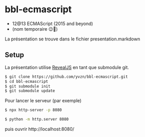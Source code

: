﻿# bbl-ecmascript
* 12@13 ECMAScript (2015 and beyond)
* (nom temporaire 😉🤔)

La présentation se trouve dans le fichier presentation.markdown

## Setup
La présentation utilise [RevealJS](https://revealjs.com/) en tant que submodule git.
```bash
$ git clone https://github.com/yvzn/bbl-ecmascript.git
$ cd bbl-ecmascript
$ git submodule init
$ git submodule update
```

Pour lancer le serveur (par exemple)


```bash
$ npx http-server -p 8080
```

```bash
$ python -m http.server 8080
```

puis ouvrir http://localhost:8080/
